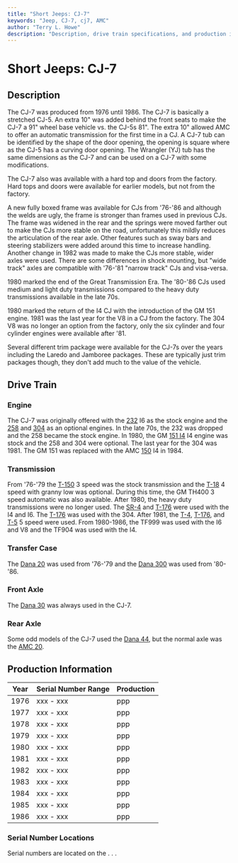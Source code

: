 ```yaml
---
title: "Short Jeeps: CJ-7"
keywords: "Jeep, CJ-7, cj7, AMC"
author: "Terry L. Howe"
description: "Description, drive train specifications, and production information for the Jeep CJ-7"
---
```

# Short Jeeps: CJ-7

## Description

The CJ-7 was produced from 1976 until 1986. The CJ-7 is basically a stretched CJ-5. An extra 10" was added behind the front seats to make the CJ-7 a 91" wheel base vehicle vs. the CJ-5s 81". The extra 10" allowed AMC to offer an automatic transmission for the first time in a CJ. A CJ-7 tub can be identified by the shape of the door opening, the opening is square where as the CJ-5 has a curving door opening. The Wrangler (YJ) tub has the same dimensions as the CJ-7 and can be used on a CJ-7 with some modifications. 

The CJ-7 also was available with a hard top and doors from the factory. Hard tops and doors were available for earlier models, but not from the factory. 

A new fully boxed frame was available for CJs from '76-'86 and although the welds are ugly, the frame is stronger than frames used in previous CJs. The frame was widened in the rear and the springs were moved farther out to make the CJs more stable on the road, unfortunately this mildly reduces the articulation of the rear axle. Other features such as sway bars and steering stabilizers were added around this time to increase handling. Another change in 1982 was made to make the CJs more stable, wider axles were used. There are some differences in shock mounting, but "wide track" axles are compatible with '76-'81 "narrow track" CJs and visa-versa. 

1980 marked the end of the Great Transmission Era. The '80-'86 CJs used medium and light duty transmissions compared to the heavy duty transmissions available in the late 70s. 

1980 marked the return of the I4 CJ with the introduction of the GM 151 engine. 1981 was the last year for the V8 in a CJ from the factory. The 304 V8 was no longer an option from the factory, only the six cylinder and four cylinder engines were available after '81. 

Several different trim package were available for the CJ-7s over the years including the Laredo and Jamboree packages. These are typically just trim packages though, they don't add much to the value of the vehicle. 

## Drive Train

### Engine

The CJ-7 was originally offered with the [232](/engine/factory/amc232.html) I6 as the stock engine and the [258](/engine/factory/amc258.html) and [304](/engine/factory/amc304.html) as an optional engines. In the late 70s, the 232 was dropped and the 258 became the stock engine. In 1980, the GM [151 I4](/engine/factory/gm151.html) I4 engine was stock and the 258 and 304 were optional. The last year for the 304 was 1981. The GM 151 was replaced with the AMC [150](/engine/factory/amc150.html) I4 in 1984. 

### Transmission

From '76-'79 the [T-150](/transmission/factory/t150.html) 3 speed was the stock transmission and the [T-18](/transmission/factory/t18.html) 4 speed with granny low was optional. During this time, the GM TH400 3 speed automatic was also available. After 1980, the heavy duty transmissions were no longer used. The [SR-4](/transmission/factory/t4.html) and [T-176](/transmission/factory/t176.html) were used with the I4 and I6. The [T-176](/transmission/factory/t176.html) was used with the 304. After 1981, the [T-4](/transmission/factory/t4.html), [T-176](/transmission/factory/t176.html), and [T-5](/transmission/factory/t5.html) 5 speed were used. From 1980-1986, the TF999 was used with the I6 and V8 and the TF904 was used with the I4. 

### Transfer Case

The [Dana 20](/xfer/factory/d20.html) was used from '76-'79 and the [Dana 300](/xfer/factory/d300.html) was used from '80-'86. 

### Front Axle

The [Dana 30](/axle/factory/d30.html) was always used in the CJ-7. 

### Rear Axle

Some odd models of the CJ-7 used the [Dana 44](/axle/factory/d44.html), but the normal axle was the [AMC 20](/axle/factory/amc20.html). 

## Production Information

| Year | Serial Number Range | Production |
|------|---------------------|------------|
| 1976 | xxx - xxx           | ppp        |
| 1977 | xxx - xxx           | ppp        |
| 1978 | xxx - xxx           | ppp        |
| 1979 | xxx - xxx           | ppp        |
| 1980 | xxx - xxx           | ppp        |
| 1981 | xxx - xxx           | ppp        |
| 1982 | xxx - xxx           | ppp        |
| 1983 | xxx - xxx           | ppp        |
| 1984 | xxx - xxx           | ppp        |
| 1985 | xxx - xxx           | ppp        |
| 1986 | xxx - xxx           | ppp        |

### Serial Number Locations

Serial numbers are located on the . . .